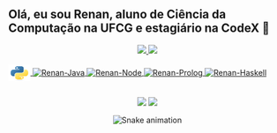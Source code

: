 ## Olá, eu sou Renan, aluno de Ciência da Computação na UFCG e estagiário na CodeX 🤠

<div align="center">
  <a href="https://github.com/renanbcunderline">
  <img height="180em" src="https://github-readme-stats.vercel.app/api?username=renanbcunderline&show_icons=true&theme=dracula&include_all_commits=true&count_private=true"/>
  <img height="180em" src="https://github-readme-stats.vercel.app/api/top-langs/?username=renanbcunderline&layout=compact&langs_count=7&theme=dracula"/>
</div>

<div style="display: inline_block"><br>
  <img align="center" alt="Renan-Python" height="30" width="40" src="https://raw.githubusercontent.com/devicons/devicon/master/icons/python/python-original.svg">
  <img align="center" alt="Renan-Java" height="30" width="40" src="https://cdn.jsdelivr.net/gh/devicons/devicon/icons/java/java-original.svg">
  <img align="center" alt="Renan-Node" height="30" width="40" src="https://cdn.jsdelivr.net/gh/devicons/devicon/icons/nodejs/nodejs-original.svg">
  <img align="center" alt="Renan-Prolog" height="30" width="40" src="https://lh3.googleusercontent.com/pw/AL9nZEU_2uvpvDqGqXHxgYARdNcc4oB6Lu9z15iNV2fw0VHmSNIB9YfsStatHukqQQ5HctST_msCTEXJV4-2wpfjsVldCb94dFxJgrKvd6tr9MZFKSe5nerTUc_SEqXwVwC3c5AMdwCsewNvDCj4L-figQ=s512-no?authuser=0">
  <img align="center" alt="Renan-Haskell" height="30" width="40" src="https://cdn.jsdelivr.net/gh/devicons/devicon/icons/haskell/haskell-original.svg">
</div>          
  
  ##
 
<div align="center" > 
  <a href = "mailto:renan.bezerra@ccc.ufcg.edu.br"><img src="https://img.shields.io/badge/-Gmail-%23333?style=for-the-badge&logo=gmail&logoColor=white" target="_blank"></a>
  <a href="https://www.linkedin.com/in/renan-chaves-bezerra-397262197" target="_blank"><img src="https://img.shields.io/badge/-LinkedIn-%230077B5?style=for-the-badge&logo=linkedin&logoColor=white" target="_blank"></a> 

  ![Snake animation](https://github.com/renanbcunderline/renanbcunderline/blob/output/github-contribution-grid-snake.svg)
  
</div>

